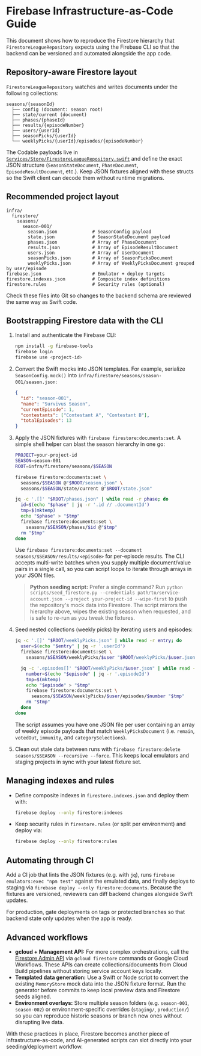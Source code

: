 # Firebase Infrastructure-as-Code Guide

This document shows how to reproduce the Firestore hierarchy that `FirestoreLeagueRepository` expects using the Firebase CLI so that the backend can be versioned and automated alongside the app code.

## Repository-aware Firestore layout

`FirestoreLeagueRepository` watches and writes documents under the following collections:

```
seasons/{seasonId}
  ├── config (document: season root)
  ├── state/current (document)
  ├── phases/{phaseId}
  ├── results/{episodeNumber}
  ├── users/{userId}
  ├── seasonPicks/{userId}
  └── weeklyPicks/{userId}/episodes/{episodeNumber}
```

The Codable payloads live in [`Services/Store/FirestoreLeagueRepository.swift`](../survivus/Services/Store/FirestoreLeagueRepository.swift) and define the exact JSON structure (`SeasonStateDocument`, `PhaseDocument`, `EpisodeResultDocument`, etc.). Keep JSON fixtures aligned with these structs so the Swift client can decode them without runtime migrations.

## Recommended project layout

```
infra/
  firestore/
    seasons/
      season-001/
        season.json             # SeasonConfig payload
        state.json              # SeasonStateDocument payload
        phases.json             # Array of PhaseDocument
        results.json            # Array of EpisodeResultDocument
        users.json              # Array of UserDocument
        seasonPicks.json        # Array of SeasonPicksDocument
        weeklyPicks.json        # Array of WeeklyPicksDocument grouped by user/episode
firebase.json                   # Emulator + deploy targets
firestore.indexes.json          # Composite index definitions
firestore.rules                 # Security rules (optional)
```

Check these files into Git so changes to the backend schema are reviewed the same way as Swift code.

## Bootstrapping Firestore data with the CLI

1. Install and authenticate the Firebase CLI:
   ```bash
   npm install -g firebase-tools
   firebase login
   firebase use <project-id>
   ```

2. Convert the Swift mocks into JSON templates. For example, serialize `SeasonConfig.mock()` into `infra/firestore/seasons/season-001/season.json`:
   ```json
   {
     "id": "season-001",
     "name": "Survivus Season",
     "currentEpisode": 1,
     "contestants": ["Contestant A", "Contestant B"],
     "totalEpisodes": 13
   }
   ```

3. Apply the JSON fixtures with `firebase firestore:documents:set`. A simple shell helper can blast the season hierarchy in one go:
   ```bash
   PROJECT=your-project-id
   SEASON=season-001
   ROOT=infra/firestore/seasons/$SEASON

   firebase firestore:documents:set \
     seasons/$SEASON @"$ROOT/season.json" \
     seasons/$SEASON/state/current @"$ROOT/state.json"

   jq -c '.[]' "$ROOT/phases.json" | while read -r phase; do
     id=$(echo "$phase" | jq -r '.id // .documentId')
     tmp=$(mktemp)
     echo "$phase" > "$tmp"
     firebase firestore:documents:set \
       seasons/$SEASON/phases/$id @"$tmp"
     rm "$tmp"
   done
   ```

   Use `firebase firestore:documents:set --document seasons/$SEASON/results/<episode>` for per-episode results. The CLI accepts multi-write batches when you supply multiple document/value pairs in a single call, so you can script loops to iterate through arrays in your JSON files.

   > **Python seeding script:** Prefer a single command? Run `python scripts/seed_firestore.py --credentials path/to/service-account.json --project your-project-id --wipe-first` to push the repository's mock data into Firestore. The script mirrors the hierarchy above, wipes the existing season when requested, and is safe to re-run as you tweak the fixtures.

4. Seed nested collections (weekly picks) by iterating users and episodes:
   ```bash
   jq -c '.[]' "$ROOT/weeklyPicks.json" | while read -r entry; do
     user=$(echo "$entry" | jq -r '.userId')
     firebase firestore:documents:set \
       seasons/$SEASON/weeklyPicks/$user "$ROOT/weeklyPicks/$user.json"

     jq -c '.episodes[]' "$ROOT/weeklyPicks/$user.json" | while read -r episode; do
       number=$(echo "$episode" | jq -r '.episodeId')
       tmp=$(mktemp)
       echo "$episode" > "$tmp"
       firebase firestore:documents:set \
         seasons/$SEASON/weeklyPicks/$user/episodes/$number "$tmp"
       rm "$tmp"
     done
   done
   ```

   The script assumes you have one JSON file per user containing an array of weekly episode payloads that match `WeeklyPicksDocument` (i.e. `remain`, `votedOut`, `immunity`, and `categorySelections`).

5. Clean out stale data between runs with `firebase firestore:delete seasons/$SEASON --recursive --force`. This keeps local emulators and staging projects in sync with your latest fixture set.

## Managing indexes and rules

- Define composite indexes in `firestore.indexes.json` and deploy them with:
  ```bash
  firebase deploy --only firestore:indexes
  ```

- Keep security rules in `firestore.rules` (or split per environment) and deploy via:
  ```bash
  firebase deploy --only firestore:rules
  ```

## Automating through CI

Add a CI job that lints the JSON fixtures (e.g. with `jq`), runs `firebase emulators:exec "npm test"` against the emulated data, and finally deploys to staging via `firebase deploy --only firestore:documents`. Because the fixtures are versioned, reviewers can diff backend changes alongside Swift updates.

For production, gate deployments on tags or protected branches so that backend state only updates when the app is ready.

## Advanced workflows

- **gcloud + Management API:** For more complex orchestrations, call the [Firestore Admin API](https://cloud.google.com/firestore/docs/reference/rest) via `gcloud firestore` commands or Google Cloud Workflows. These APIs can create collections/documents from Cloud Build pipelines without storing service account keys locally.
- **Templated data generation:** Use a Swift or Node script to convert the existing `MemoryStore` mock data into the JSON fixture format. Run the generator before commits to keep local preview data and Firestore seeds aligned.
- **Environment overlays:** Store multiple season folders (e.g. `season-001`, `season-002`) or environment-specific overrides (`staging/`, `production/`) so you can reproduce historic seasons or branch new ones without disrupting live data.

With these practices in place, Firestore becomes another piece of infrastructure-as-code, and AI-generated scripts can slot directly into your seeding/deployment workflow.
